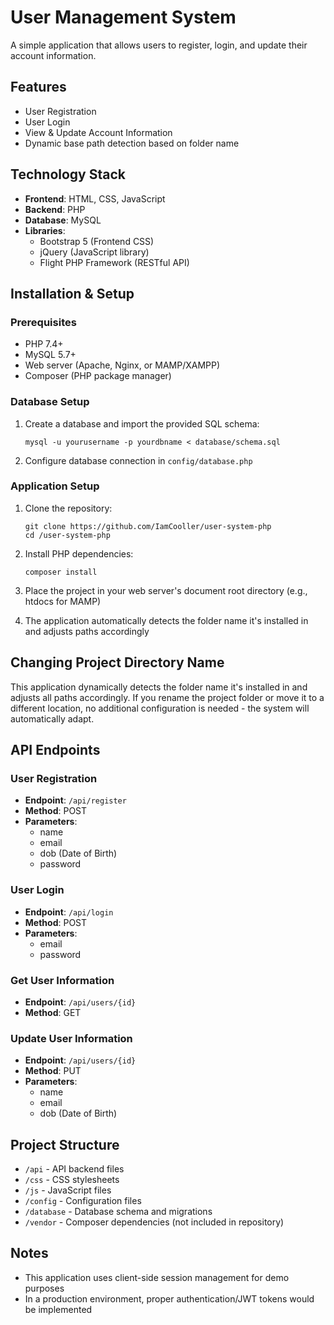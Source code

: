# User Management System

A simple application that allows users to register, login, and update their account information.

## Features

- User Registration
- User Login
- View & Update Account Information
- Dynamic base path detection based on folder name

## Technology Stack

- **Frontend**: HTML, CSS, JavaScript
- **Backend**: PHP
- **Database**: MySQL
- **Libraries**:
  - Bootstrap 5 (Frontend CSS)
  - jQuery (JavaScript library)
  - Flight PHP Framework (RESTful API)

## Installation & Setup

### Prerequisites

- PHP 7.4+
- MySQL 5.7+
- Web server (Apache, Nginx, or MAMP/XAMPP)
- Composer (PHP package manager)

### Database Setup

1. Create a database and import the provided SQL schema:
   ```
   mysql -u yourusername -p yourdbname < database/schema.sql
   ```

2. Configure database connection in `config/database.php`

### Application Setup

1. Clone the repository:
   ```
   git clone https://github.com/IamCooller/user-system-php
   cd /user-system-php
   ```

2. Install PHP dependencies:
   ```
   composer install
   ```

3. Place the project in your web server's document root directory (e.g., htdocs for MAMP)

4. The application automatically detects the folder name it's installed in and adjusts paths accordingly

## Changing Project Directory Name

This application dynamically detects the folder name it's installed in and adjusts all paths accordingly. If you rename the project folder or move it to a different location, no additional configuration is needed - the system will automatically adapt.

## API Endpoints

### User Registration
- **Endpoint**: `/api/register`
- **Method**: POST
- **Parameters**:
  - name
  - email
  - dob (Date of Birth)
  - password

### User Login
- **Endpoint**: `/api/login`
- **Method**: POST
- **Parameters**:
  - email
  - password

### Get User Information
- **Endpoint**: `/api/users/{id}`
- **Method**: GET

### Update User Information
- **Endpoint**: `/api/users/{id}`
- **Method**: PUT
- **Parameters**:
  - name
  - email
  - dob (Date of Birth)

## Project Structure

- `/api` - API backend files
- `/css` - CSS stylesheets
- `/js` - JavaScript files
- `/config` - Configuration files
- `/database` - Database schema and migrations
- `/vendor` - Composer dependencies (not included in repository)

## Notes

- This application uses client-side session management for demo purposes
- In a production environment, proper authentication/JWT tokens would be implemented 